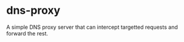 dns-proxy
=========

A simple DNS proxy server that can intercept targetted requests and forward the rest.